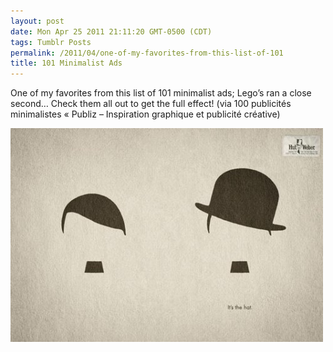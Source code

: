 ```yaml
---
layout: post
date: Mon Apr 25 2011 21:11:20 GMT-0500 (CDT)
tags: Tumblr Posts
permalink: /2011/04/one-of-my-favorites-from-this-list-of-101
title: 101 Minimalist Ads
---
```


One of my favorites from this list of 101 minimalist ads; Lego&rsquo;s ran a close second&hellip; Check them all out to get the full effect! (via 100 publicités minimalistes « Publiz – Inspiration graphique et publicité créative)

![](/public/assets/tumblr/tumblr_lk8m2xw6ut1qa4klho1_500.jpg)
